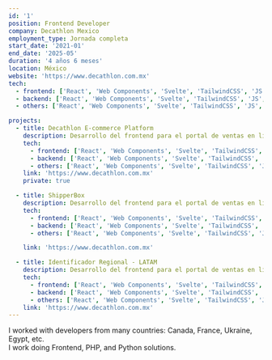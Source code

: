 ```yaml
---
id: '1'
position: Frontend Developer
company: Decathlon Mexico
employment_type: Jornada completa
start_date: '2021-01'
end_date: '2025-05'
duration: '4 años 6 meses'
location: México
website: 'https://www.decathlon.com.mx'
tech:
  - frontend: ['React', 'Web Components', 'Svelte', 'TailwindCSS', 'JS', 'CSS']
  - backend: ['React', 'Web Components', 'Svelte', 'TailwindCSS', 'JS', 'CSS']
  - others: ['React', 'Web Components', 'Svelte', 'TailwindCSS', 'JS', 'CSS']

projects:
  - title: Decathlon E-commerce Platform
    description: Desarrollo del frontend para el portal de ventas en línea, integrando componentes reusables con React y Web Components.
    tech:
      - frontend: ['React', 'Web Components', 'Svelte', 'TailwindCSS', 'JS', 'CSS']
      - backend: ['React', 'Web Components', 'Svelte', 'TailwindCSS', 'JS', 'CSS']
      - others: ['React', 'Web Components', 'Svelte', 'TailwindCSS', 'JS', 'CSS']
    link: 'https://www.decathlon.com.mx'
    private: true

  - title: ShipperBox
    description: Desarrollo del frontend para el portal de ventas en línea, integrando componentes reusables con React y Web Components.
    tech:
      - frontend: ['React', 'Web Components', 'Svelte', 'TailwindCSS', 'JS', 'CSS']
      - backend: ['React', 'Web Components', 'Svelte', 'TailwindCSS', 'JS', 'CSS']
      - others: ['React', 'Web Components', 'Svelte', 'TailwindCSS', 'JS', 'CSS']

    link: 'https://www.decathlon.com.mx'

  - title: Identificador Regional - LATAM
    description: Desarrollo del frontend para el portal de ventas en línea, integrando componentes reusables con React y Web Components.
    tech:
      - frontend: ['React', 'Web Components', 'Svelte', 'TailwindCSS', 'JS', 'CSS']
      - backend: ['React', 'Web Components', 'Svelte', 'TailwindCSS', 'JS', 'CSS']
      - others: ['React', 'Web Components', 'Svelte', 'TailwindCSS', 'JS', 'CSS']
    link: 'https://www.decathlon.com.mx'
---
```


I worked with developers from many countries: Canada, France, Ukraine, Egypt, etc.  
I work doing Frontend, PHP, and Python solutions.
